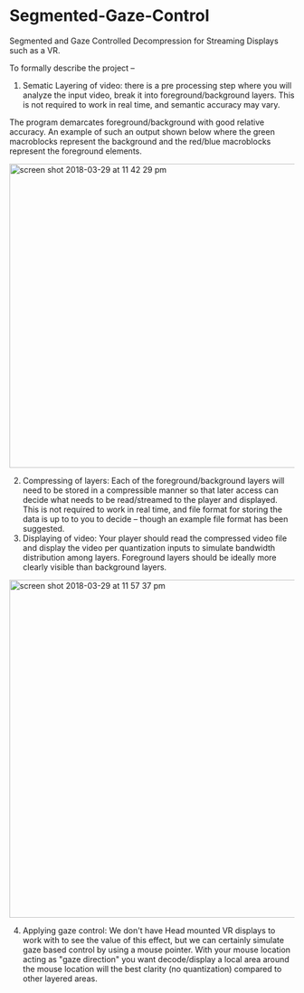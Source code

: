 # Segmented-Gaze-Control
Segmented and Gaze Controlled Decompression for Streaming Displays such as a VR.

To formally describe the project – 
1.	Sematic Layering of video: there is a pre processing step where you will analyze the input video, break it into foreground/background layers. This is not required to work in real time, and semantic accuracy may vary.

The program demarcates foreground/background with good relative accuracy. An example of such an output shown below where the green macroblocks represent the background and the red/blue macroblocks represent the foreground elements.

<img width="538" alt="screen shot 2018-03-29 at 11 42 29 pm" src="https://user-images.githubusercontent.com/23444062/38127898-071c35c8-33ad-11e8-8e2f-3e8336a6bd0c.png">

2.	Compressing of layers: Each of the foreground/background layers will need to be stored in a compressible manner so that later access can  decide what needs to be read/streamed to the player and displayed.  This is not required  to work in real time, and file format for storing the data is up to to you to decide – though an example file format has been suggested.
3.	Displaying of video: Your player should read the compressed video file and display the video per quantization inputs to simulate bandwidth distribution among layers. Foreground layers should be ideally more clearly visible than background layers.

<img width="598" alt="screen shot 2018-03-29 at 11 57 37 pm" src="https://user-images.githubusercontent.com/23444062/38127901-0978af36-33ad-11e8-9f0c-68514cfcbce7.png">

4.	Applying gaze control: We don't have Head mounted VR displays to work with to see the value of this  effect, but we can certainly simulate gaze based control by using a mouse pointer. With your mouse location acting as "gaze direction" you want decode/display a local area around the mouse location will the best clarity (no quantization) compared to other layered areas.

